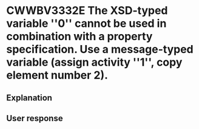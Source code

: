 # CWWBV3332E The XSD-typed variable ''0'' cannot be used in combination with a property specification. Use a message-typed variable (assign activity ''1'', copy element number 2).

## Explanation

## User response